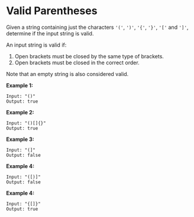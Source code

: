 # Valid Parentheses

Given a string containing just the characters `'('`, `')'`, `'{'`, `'}'`, `'['` and `']'`, determine if the input string is valid.

An input string is valid if:

1. Open brackets must be closed by the same type of brackets.
2. Open brackets must be closed in the correct order.

Note that an empty string is also considered valid.

__Example 1:__

```pseudo
Input: "()"
Output: true
```

__Example 2:__

```pseudo
Input: "()[]{}"
Output: true
```

__Example 3:__

```pseudo
Input: "(]"
Output: false
```

__Example 4:__

```pseudo
Input: "([)]"
Output: false
```

__Example 4:__

```pseudo
Input: "{[]}"
Output: true
```